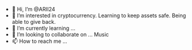 - 👋 Hi, I’m @ARII24
- 👀 I’m interested in cryptocurrency. Learning to keep assets safe. Being able to give back. 
- 🌱 I’m currently learning ...
- 💞️ I’m looking to collaborate on ... Music
- 📫 How to reach me ... 

<!---
ARII24/ARII24 is a ✨ special ✨ repository because its `README.md` (this file) appears on your GitHub profile.
You can click the Preview link to take a look at your changes.
--->
